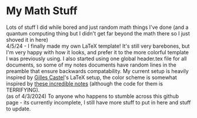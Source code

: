 # My Math Stuff
Lots of stuff I did while bored and just random math things I've done (and a quantum computing thing but I didn't get far beyond the math there so I just shoved it in here)  
4/5/24 - I finally made my own LaTeX template! It's still very barebones, but I'm very happy with how it looks, and prefer it to the more colorful template I was previously using. I also started using one global header.tex file for all documents, so some of my notes documents have random lines in the preamble that ensure backwards compatability. My current setup is heavily inspired by [Gilles Castel](https://castel.dev/)'s LaTeX setup, the color scheme is somewhat inspired by [these incredible notes](https://github.com/dog-blood/utterly-unorganized-latex-code/tree/main) (although the code for them is TERRIFYING).  
(as of 4/3/2024) To anyone who happens to stumble across this github page - its currently incomplete, I still have more stuff to put in here and stuff to update.
